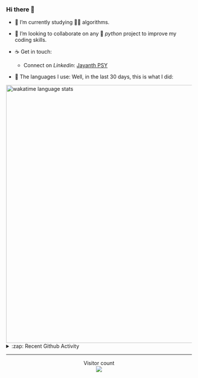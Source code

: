 ### Hi there 👋

- 🌱 I’m currently studying 🏇🏼  algorithms.

- 👯 I’m looking to collaborate on any :snake: *python* project to improve my coding skills.

- ☕ Get in touch:
  +  Connect on *Linkedin*: [Jayanth PSY](https://www.linkedin.com/in/jayanth-p-b3924812a/)

<!--- ⚡ Fun fact: *Python* is older than *C++* and *Java*. -->

- :memo: The languages I use: Well, in the last 30 days, this is what I did:

<img src="https://wakatime.com/share/@j_tesla/4d0b7d1e-6b31-4b03-accf-374d3ed5433f.png" alt="wakatime language stats" width="700"/>

<details>
  <summary>:zap: Recent Github Activity</summary>
  
<!--START_SECTION:activity-->
1. 💪 Opened PR [#3](https://github.com/95ych/this-aint-my-last-ride/pull/3) in [95ych/this-aint-my-last-ride](https://github.com/95ych/this-aint-my-last-ride)
2. ❌ Closed PR [#10](https://github.com/j-tesla/space-shooter/pull/10) in [j-tesla/space-shooter](https://github.com/j-tesla/space-shooter)
3. 🗣 Commented on [#10](https://github.com/j-tesla/space-shooter/issues/10) in [j-tesla/space-shooter](https://github.com/j-tesla/space-shooter)
4. 🎉 Merged PR [#12](https://github.com/j-tesla/space-shooter/pull/12) in [j-tesla/space-shooter](https://github.com/j-tesla/space-shooter)
5. ❗️ Closed issue [#9](https://github.com/j-tesla/space-shooter/issues/9) in [j-tesla/space-shooter](https://github.com/j-tesla/space-shooter)
<!--END_SECTION:activity-->

</details>

-----

<p align="center"> 
  Visitor count<br>
  <img src="https://profile-counter.glitch.me/j-tesla/count.svg" />
</p>












<!--
**j-tesla/j-tesla** is a ✨ _special_ ✨ repository because its `README.md` (this file) appears on your GitHub profile.

Here are some ideas to get you started:

- 🔭 I’m currently working on ...
- 🌱 I’m currently learning ...
- 👯 I’m looking to collaborate on ...
- 🤔 I’m looking for help with ...
- 💬 Ask me about ...
- 📫 How to reach me: ...
- 😄 Pronouns: ...
- ⚡ Fun fact: ...
-->


